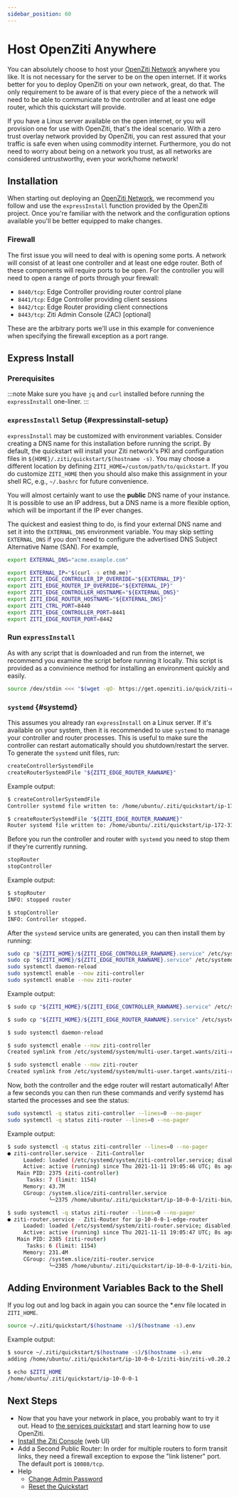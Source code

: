 ```yaml
---
sidebar_position: 60
---
```


# Host OpenZiti Anywhere

You can absolutely choose to host your [OpenZiti Network](../../introduction/index.mdx) anywhere you like.
It is not necessary for the server to be on the open internet. If it works better for you to deploy OpenZiti on your
own network, great, do that.  The only requirement to be aware of is that every piece of the a network will need to be able to communicate to the controller and at least one edge router, which this quickstart will provide.

If you have a Linux server available on the open internet, or you will provision one for use with OpenZiti, that's the
ideal scenario. With a zero trust overlay network provided by OpenZiti, you can rest assured that your traffic is safe even when using commodity internet. Furthermore, you do not need to worry about being on a network you trust, as all networks are considered untrustworthy, even your work/home network!

## Installation

When starting out deploying an [OpenZiti Network](../../introduction/index.mdx), we recommend you follow
and use the `expressInstall` function provided by the OpenZiti project. Once you're familiar with the network and
the configuration options available you'll be better equipped to make changes.

### Firewall

The first issue you will need to deal with is opening some ports. A network will consist of at least one controller and
at least one edge router. Both of these components will require ports to be open. For the controller you will need to
open a range of ports through your firewall:

- `8440/tcp`: Edge Controller providing router control plane
- `8441/tcp`: Edge Controller providing client sessions
- `8442/tcp`: Edge Router providing client connections
- `8443/tcp`: Ziti Admin Console (ZAC) [optional]

These are the arbitrary ports we'll use in this example for convenience when specifying the firewall exception as a port range.

## Express Install

### Prerequisites

:::note
Make sure you have `jq` and `curl` installed before running the `expressInstall` one-liner.
:::

### `expressInstall` Setup {#expressinstall-setup}

`expressInstall` may be customized with environment variables. Consider creating a DNS name for this installation before running the script. By default, the
quickstart will install your Ziti network's PKI and configuration files in `${HOME}/.ziti/quickstart/$(hostname -s)`. You may choose a different location by defining `ZITI_HOME=/custom/path/to/quickstart`. If you do customize `ZITI_HOME` then you should also make this assignment in your shell RC, e.g., `~/.bashrc` for future convenience.

You will almost certainly want to use the **public** DNS name
of your instance. It is possible to use an IP address, but a DNS name is a more flexible option, which will be important if the IP ever changes.

The quickest and easiest thing to do, is find your external DNS name and set it into the `EXTERNAL_DNS` environment
variable. You may skip setting `EXTERNAL_DNS` if you don't need to configure the advertised DNS Subject Alternative Name (SAN). For example,

```bash
export EXTERNAL_DNS="acme.example.com"
```

```bash
export EXTERNAL_IP="$(curl -s eth0.me)"       
export ZITI_EDGE_CONTROLLER_IP_OVERRIDE="${EXTERNAL_IP}"
export ZITI_EDGE_ROUTER_IP_OVERRIDE="${EXTERNAL_IP}"
export ZITI_EDGE_CONTROLLER_HOSTNAME="${EXTERNAL_DNS}"
export ZITI_EDGE_ROUTER_HOSTNAME="${EXTERNAL_DNS}"
export ZITI_CTRL_PORT=8440
export ZITI_EDGE_CONTROLLER_PORT=8441
export ZITI_EDGE_ROUTER_PORT=8442
```

### Run `expressInstall`

As with any script that is downloaded and run from the internet, we recommend you examine 
the script before running it locally. This script is provided as a convinience
method for installing an environment quickly and easily.

```bash
source /dev/stdin <<< "$(wget -qO- https://get.openziti.io/quick/ziti-cli-functions.sh)"; expressInstall
```

### `systemd` {#systemd}

This assumes you already ran `expressInstall` on a Linux server. If it's available on your system, then it is recommended to use `systemd` to manage your controller and router processes. This
is useful to make sure the controller can restart automatically should you shutdown/restart the server. To generate the `systemd` unit files, run:

```bash
createControllerSystemdFile
createRouterSystemdFile "${ZITI_EDGE_ROUTER_RAWNAME}"
```

Example output:

```bash
$ createControllerSystemdFile
Controller systemd file written to: /home/ubuntu/.ziti/quickstart/ip-172-31-23-18/ip-172-31-23-18-edge-controller.service

$ createRouterSystemdFile "${ZITI_EDGE_ROUTER_RAWNAME}"
Router systemd file written to: /home/ubuntu/.ziti/quickstart/ip-172-31-23-18/ip-172-31-23-18-edge-router.service
```

Before you run the controller and router with `systemd` you need to stop them if they're currently running.

```bash
stopRouter 
stopController 
```

Example output:

```bash
$ stopRouter 
INFO: stopped router

$ stopController 
INFO: Controller stopped.
```

After the `systemd` service units are generated, you can then install them by running:

```bash
sudo cp "${ZITI_HOME}/${ZITI_EDGE_CONTROLLER_RAWNAME}.service" /etc/systemd/system/ziti-controller.service
sudo cp "${ZITI_HOME}/${ZITI_EDGE_ROUTER_RAWNAME}.service" /etc/systemd/system/ziti-router.service
sudo systemctl daemon-reload
sudo systemctl enable --now ziti-controller
sudo systemctl enable --now ziti-router
```

Example output:

```bash
$ sudo cp "${ZITI_HOME}/${ZITI_EDGE_CONTROLLER_RAWNAME}.service" /etc/systemd/system/ziti-controller.service

$ sudo cp "${ZITI_HOME}/${ZITI_EDGE_ROUTER_RAWNAME}.service" /etc/systemd/system/ziti-router.service

$ sudo systemctl daemon-reload

$ sudo systemctl enable --now ziti-controller
Created symlink from /etc/systemd/system/multi-user.target.wants/ziti-controller.service to /etc/systemd/system/ziti-controller.service.

$ sudo systemctl enable --now ziti-router
Created symlink from /etc/systemd/system/multi-user.target.wants/ziti-router.service to /etc/systemd/system/ziti-router.service.
```

Now, both the controller and the edge router will restart automatically!  After a few seconds you can then run these
commands and verify systemd has started the processes and see the status:

```bash
sudo systemctl -q status ziti-controller --lines=0 --no-pager
sudo systemctl -q status ziti-router --lines=0 --no-pager
```

Example output:

```bash
$ sudo systemctl -q status ziti-controller --lines=0 --no-pager
● ziti-controller.service - Ziti-Controller
     Loaded: loaded (/etc/systemd/system/ziti-controller.service; disabled; vendor preset: enabled)
     Active: active (running) since Thu 2021-11-11 19:05:46 UTC; 8s ago
   Main PID: 2375 (ziti-controller)
      Tasks: 7 (limit: 1154)
     Memory: 43.7M
     CGroup: /system.slice/ziti-controller.service
             └─2375 /home/ubuntu/.ziti/quickstart/ip-10-0-0-1/ziti-bin/ziti-v0.22.11/ziti-controller run /home/ubuntu/.ziti/quickstart/ip-10-0-0-1/co…

$ sudo systemctl -q status ziti-router --lines=0 --no-pager
● ziti-router.service - Ziti-Router for ip-10-0-0-1-edge-router
     Loaded: loaded (/etc/systemd/system/ziti-router.service; disabled; vendor preset: enabled)
     Active: active (running) since Thu 2021-11-11 19:05:47 UTC; 8s ago
   Main PID: 2385 (ziti-router)
      Tasks: 6 (limit: 1154)
     Memory: 231.4M
     CGroup: /system.slice/ziti-router.service
             └─2385 /home/ubuntu/.ziti/quickstart/ip-10-0-0-1/ziti-bin/ziti-v0.22.11/ziti-router run /home/ubuntu/.ziti/quickstart/ip-10-0-0-1/ip-10…
```

## Adding Environment Variables Back to the Shell

If you log out and log back in again you can source the *.env file located in `ZITI_HOME`.

```bash
source ~/.ziti/quickstart/$(hostname -s)/$(hostname -s).env
```

Example output:

```bash
$ source ~/.ziti/quickstart/$(hostname -s)/$(hostname -s).env
adding /home/ubuntu/.ziti/quickstart/ip-10-0-0-1/ziti-bin/ziti-v0.20.2 to the path

$ echo $ZITI_HOME
/home/ubuntu/.ziti/quickstart/ip-10-0-0-1
```

## Next Steps

- Now that you have your network in place, you probably want to try it out. Head to
[the services quickstart](../services/index.md) and start learning how to use OpenZiti.
- [Install the Ziti Console](../zac/index.md) (web UI)
- Add a Second Public Router: In order for multiple routers to form transit links, they need a firewall exception to expose the "link listener" port. The default port is `10080/tcp`.
- Help
  - [Change Admin Password](./help/change-admin-password.md)
  - [Reset the Quickstart](./help/reset-quickstart.md)
